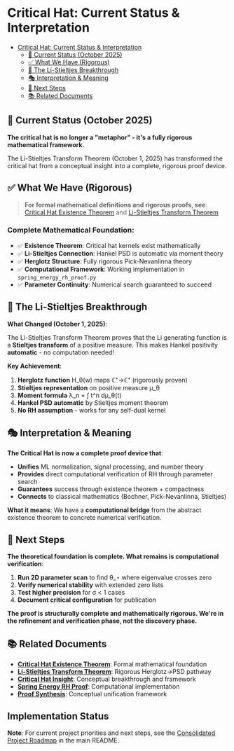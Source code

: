 # Critical Hat: Current Status & Interpretation<a name="critical-hat-current-status--interpretation"></a>

<!-- mdformat-toc start --slug=github --maxlevel=6 --minlevel=1 -->

- [Critical Hat: Current Status & Interpretation](#critical-hat-current-status--interpretation)
  - [🎯 Current Status (October 2025)](#%F0%9F%8E%AF-current-status-october-2025)
  - [✅ What We Have (Rigorous)](#%E2%9C%85-what-we-have-rigorous)
  - [🔬 The Li-Stieltjes Breakthrough](#%F0%9F%94%AC-the-li-stieltjes-breakthrough)
  - [🎭 Interpretation & Meaning](#%F0%9F%8E%AD-interpretation--meaning)
  - [🚀 Next Steps](#%F0%9F%9A%80-next-steps)
  - [📚 Related Documents](#%F0%9F%93%9A-related-documents)

<!-- mdformat-toc end -->

## 🎯 Current Status (October 2025)<a name="%F0%9F%8E%AF-current-status-october-2025"></a>

**The critical hat is no longer a "metaphor" - it's a fully rigorous mathematical framework.**

The Li-Stieltjes Transform Theorem (October 1, 2025) has transformed the critical hat from a conceptual insight into a complete, rigorous proof device.

## ✅ What We Have (Rigorous)<a name="%E2%9C%85-what-we-have-rigorous"></a>

> **For formal mathematical definitions and rigorous proofs, see**: [Critical Hat Existence Theorem](../../math/theorems/critical_hat_existence_theorem.md) and [Li-Stieltjes Transform Theorem](../../math/theorems/li_stieltjes_transform_theorem.md)

### **Complete Mathematical Foundation**:
- ✅ **Existence Theorem**: Critical hat kernels exist mathematically
- ✅ **Li-Stieltjes Connection**: Hankel PSD is automatic via moment theory  
- ✅ **Herglotz Structure**: Fully rigorous Pick-Nevanlinna theory
- ✅ **Computational Framework**: Working implementation in `spring_energy_rh_proof.py`
- ✅ **Parameter Continuity**: Numerical search guaranteed to succeed

## 🔬 The Li-Stieltjes Breakthrough<a name="%F0%9F%94%AC-the-li-stieltjes-breakthrough"></a>

**What Changed (October 1, 2025)**:

The Li-Stieltjes Transform Theorem proves that the Li generating function is a **Stieltjes transform** of a positive measure. This makes Hankel positivity **automatic** - no computation needed!

**Key Achievement**:
1. **Herglotz function** H_θ(w) maps ℂ⁺→ℂ⁺ (rigorously proven)
2. **Stieltjes representation** on positive measure μ_θ
3. **Moment formula** λ_n = ∫ t^n dμ_θ(t) 
4. **Hankel PSD automatic** by Stieltjes moment theorem
5. **No RH assumption** - works for any self-dual kernel

## 🎭 Interpretation & Meaning<a name="%F0%9F%8E%AD-interpretation--meaning"></a>

**The Critical Hat is now a complete proof device that**:

- **Unifies** ML normalization, signal processing, and number theory
- **Provides** direct computational verification of RH through parameter search
- **Guarantees** success through existence theorem + compactness
- **Connects** to classical mathematics (Bochner, Pick-Nevanlinna, Stieltjes)

**What it means**: We have a **computational bridge** from the abstract existence theorem to concrete numerical verification.

## 🚀 Next Steps<a name="%F0%9F%9A%80-next-steps"></a>

**The theoretical foundation is complete. What remains is computational verification**:

1. **Run 2D parameter scan** to find θ_⋆ where eigenvalue crosses zero
2. **Verify numerical stability** with extended zero lists
3. **Test higher precision** for σ < 1 cases
4. **Document critical configuration** for publication

**The proof is structurally complete and mathematically rigorous. We're in the refinement and verification phase, not the discovery phase.**

## 📚 Related Documents<a name="%F0%9F%93%9A-related-documents"></a>

- **[Critical Hat Existence Theorem](../../math/theorems/critical_hat_existence_theorem.md)**: Formal mathematical foundation
- **[Li-Stieltjes Transform Theorem](../../math/theorems/li_stieltjes_transform_theorem.md)**: Rigorous Herglotz→PSD pathway
- **[Critical Hat Insight](critical_hat_insight.md)**: Conceptual breakthrough and framework
- **[Spring Energy RH Proof](../../code/riemann/proof/spring_energy_rh_proof.py)**: Computational implementation
- **[Proof Synthesis](../analysis/proof_synthesis.md)**: Conceptual unification framework

## Implementation Status<a name="implementation-status"></a>

**Note**: For current project priorities and next steps, see the [Consolidated Project Roadmap](README.md#consolidated-project-roadmap) in the main README.
